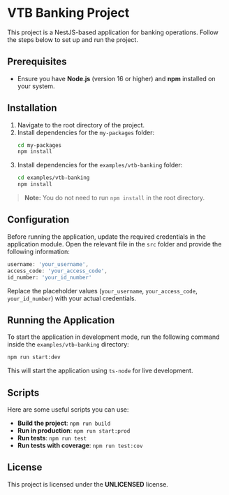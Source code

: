# VTB Banking Project

This project is a NestJS-based application for banking operations. Follow the steps below to set up and run the project.

## Prerequisites

- Ensure you have **Node.js** (version 16 or higher) and **npm** installed on your system.

## Installation

1. Navigate to the root directory of the project.
2. Install dependencies for the `my-packages` folder:
   ```bash
   cd my-packages
   npm install
   ```
3. Install dependencies for the `examples/vtb-banking` folder:
   ```bash
   cd examples/vtb-banking
   npm install
   ```

> **Note:** You do not need to run `npm install` in the root directory.

## Configuration

Before running the application, update the required credentials in the application module. Open the relevant file in the `src` folder and provide the following information:

```javascript
username: 'your_username',
access_code: 'your_access_code',
id_number: 'your_id_number'
```

Replace the placeholder values (`your_username`, `your_access_code`, `your_id_number`) with your actual credentials.

## Running the Application

To start the application in development mode, run the following command inside the `examples/vtb-banking` directory:

```bash
npm run start:dev
```

This will start the application using `ts-node` for live development.

## Scripts

Here are some useful scripts you can use:

- **Build the project**: `npm run build`
- **Run in production**: `npm run start:prod`
- **Run tests**: `npm run test`
- **Run tests with coverage**: `npm run test:cov`

## License

This project is licensed under the **UNLICENSED** license.
